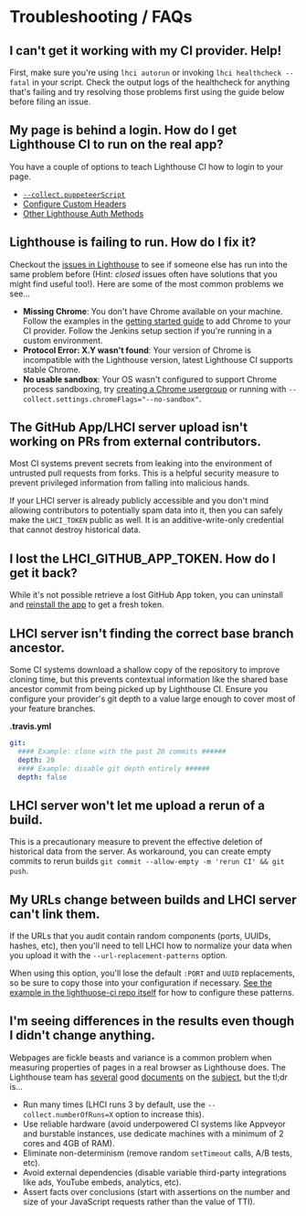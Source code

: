 # Troubleshooting / FAQs

## I can't get it working with my CI provider. Help!

First, make sure you're using `lhci autorun` or invoking `lhci healthcheck --fatal` in your script. Check the output logs of the healthcheck for anything that's failing and try resolving those problems first using the guide below before filing an issue.

## My page is behind a login. How do I get Lighthouse CI to run on the real app?

You have a couple of options to teach Lighthouse CI how to login to your page.

- [`--collect.puppeteerScript`](./cli.md#using-puppeteer-scripts)
- [Configure Custom Headers](./configuration.md#page-behind-authentication)
- [Other Lighthouse Auth Methods](https://github.com/GoogleChrome/lighthouse/blob/v5.6.0/docs/authenticated-pages.md)

## Lighthouse is failing to run. How do I fix it?

Checkout the [issues in Lighthouse](https://github.com/GoogleChrome/lighthouse/issues) to see if someone else has run into the same problem before (Hint: _closed_ issues often have solutions that you might find useful too!). Here are some of the most common problems we see...

- **Missing Chrome**: You don't have Chrome available on your machine. Follow the examples in the [getting started guide](./getting-started.md#collect-lighthouse-results) to add Chrome to your CI provider. Follow the Jenkins setup section if you're running in a custom environment.
- **Protocol Error: X.Y wasn't found**: Your version of Chrome is incompatible with the Lighthouse version, latest Lighthouse CI supports stable Chrome.
- **No usable sandbox**: Your OS wasn't configured to support Chrome process sandboxing, try [creating a Chrome usergroup](https://github.com/GoogleChromeLabs/lighthousebot/blob/a4bfc0857741c1cd6bde9ded967971fd27254ed6/builder/Dockerfile#L35-L40) or running with `--collect.settings.chromeFlags="--no-sandbox"`.

## The GitHub App/LHCI server upload isn't working on PRs from external contributors.

Most CI systems prevent secrets from leaking into the environment of untrusted pull requests from forks. This is a helpful security measure to prevent privileged information from falling into malicious hands.

If your LHCI server is already publicly accessible and you don't mind allowing contributors to potentially spam data into it, then you can safely make the `LHCI_TOKEN` public as well. It is an additive-write-only credential that cannot destroy historical data.

## I lost the LHCI_GITHUB_APP_TOKEN. How do I get it back?

While it's not possible retrieve a lost GitHub App token, you can uninstall and [reinstall the app](https://github.com/apps/lighthouse-ci) to get a fresh token.

## LHCI server isn't finding the correct base branch ancestor.

Some CI systems download a shallow copy of the repository to improve cloning time, but this prevents contextual information like the shared base ancestor commit from being picked up by Lighthouse CI. Ensure you configure your provider's git depth to a value large enough to cover most of your feature branches.

**.travis.yml**

```yaml
git:
  #### Example: clone with the past 20 commits ######
  depth: 20
  #### Example: disable git depth entirely ######
  depth: false
```

## LHCI server won't let me upload a rerun of a build.

This is a precautionary measure to prevent the effective deletion of historical data from the server. As workaround, you can create empty commits to rerun builds `git commit --allow-empty -m 'rerun CI' && git push`.

## My URLs change between builds and LHCI server can't link them.

If the URLs that you audit contain random components (ports, UUIDs, hashes, etc), then you'll need to tell LHCI how to normalize your data when you upload it with the `--url-replacement-patterns` option.

When using this option, you'll lose the default `:PORT` and `UUID` replacements, so be sure to copy those into your configuration if necessary. [See the example in the lighthuose-ci repo itself](https://github.com/GoogleChrome/lighthouse-ci/blob/v0.3.0-alpha.0/lighthouserc.json) for how to configure these patterns.

## I'm seeing differences in the results even though I didn't change anything.

Webpages are fickle beasts and variance is a common problem when measuring properties of pages in a real browser as Lighthouse does. The Lighthouse team has [several](https://github.com/GoogleChrome/lighthouse/blob/v5.0.0/docs/variability.md) good [documents](https://docs.google.com/document/d/1AujmeKvBhzr-d8IsB7zPeS-vOtxCdw2GnspKpxJ7d_I/edit) on the [subject](https://docs.google.com/document/d/1BqtL-nG53rxWOI5RO0pItSRPowZVnYJ_gBEQCJ5EeUE/edit?usp=sharing), but the tl;dr is...

- Run many times (LHCI runs 3 by default, use the `--collect.numberOfRuns=X` option to increase this).
- Use reliable hardware (avoid underpowered CI systems like Appveyor and burstable instances, use dedicate machines with a minimum of 2 cores and 4GB of RAM).
- Eliminate non-determinism (remove random `setTimeout` calls, A/B tests, etc).
- Avoid external dependencies (disable variable third-party integrations like ads, YouTube embeds, analytics, etc).
- Assert facts over conclusions (start with assertions on the number and size of your JavaScript requests rather than the value of TTI).
